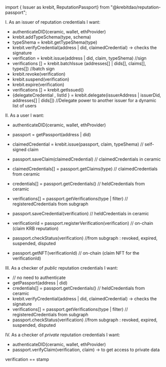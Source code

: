import { Issuer as krebit, ReputationPassport} from "@krebitdao/reputation-passport";

I. As an issuer of reputation credentials I want:

- authenticateDID(ceramic, wallet, ethProvider)
- krebit.addTypeSchema(type, schema)
- typeShema = krebit.getTypeShema(type)
- krebit.verifyCredential(address | did, claimedCredential) -> checks the signature
- verification = krebit.issue(address | did, claim, typeShema) //sign
- verifications [] = krebit.batchIssue (addresses[] | dids[], claims[], types[]) //batch sign
- krebit.revoke(verification)
- krebit.suspend(verification)
- krebit.expire(verification)
- verifications [] = krebit.getIssued()
- {delegateCredential , listId } = krebit.delegate(issuerAddress | issuerDid, addresses[] | dids[]) //Delegate power to another issuer for a dynamic list of users

II. As a user I want:

- authenticateDID(ceramic, wallet, ethProvider)
- passport = getPassport(address | did)

- claimedCredential = krebit.issue(passport, claim, typeShema) // self-signed claim
- passport.saveClaim(claimedCredential) // claimedCredentials in ceramic
- claimedCredentials[] = passport.getClaims(type) // claimedCredentials from ceramic
- credentials[] = passport.getCredentials() // heldCredentials from ceramic

- verifications[] = passport.getVerifications(type | filter) // registeredCredentials from subgraph
- passport.saveCredential(verification) // heldCredentials in ceramic
- verificationId = passport.registerVerification(verification) // on-chain (claim KRB reputation)
- passport.checkStatus(verification) //from subgraph : revoked, expired, suspended, disputed
- passport.getNFT(verificationId) // on-chain (claim NFT for the verificationId)

III. As a checker of _public_ reputation credentials I want:

- // no need to authenticate
- getPassport(address | did)
- credentials[] = passport.getCredentials() // heldCredentials from ceramic
- krebit.verifyCredential(address | did, claimedCredential) -> checks the signature
- verifications[] = passport.getVerifications(type | filter) // registeredCredentials from subgraph
- passport.checkStatus(verification) //from subgraph : revoked, expired, suspended, disputed

IV. As a checker of _private_ reputation credentials I want:

- authenticateDID(ceramic, wallet, ethProvider)
- passport.verifyClaim(verification, claim) -> to get access to private data

verification == stamp
